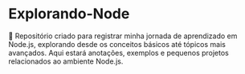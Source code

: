 # Explorando-Node
🚀 Repositório criado para registrar minha jornada de aprendizado em Node.js, explorando desde os conceitos básicos até tópicos mais avançados. Aqui estará anotações, exemplos e pequenos projetos relacionados ao ambiente Node.js.
